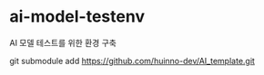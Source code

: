 # ai-model-testenv
AI 모델 테스트를 위한 환경 구축

git submodule add https://github.com/huinno-dev/AI_template.git

